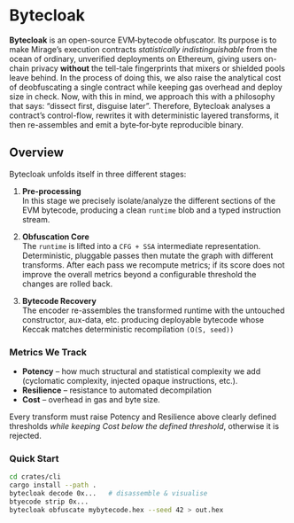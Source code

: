 # Bytecloak

**Bytecloak** is an open-source EVM‐bytecode obfuscator. Its purpose is to make Mirage’s execution contracts _statistically indistinguishable_ from the ocean of ordinary, unverified deployments on Ethereum, giving users on-chain privacy **without** the tell-tale fingerprints that mixers or shielded pools leave behind. In the process of doing this, we also raise the analytical cost of deobfuscating a single contract while keeping gas overhead and deploy size in check. Now, with this in mind, we approach this with a philosophy that says: “dissect first, disguise later”. Therefore, Bytecloak analyses a contract’s control-flow, rewrites it with deterministic layered transforms, it then re-assembles and emit a byte‑for‑byte reproducible binary.

## Overview
Bytecloak unfolds itself in three different stages:

1. **Pre-processing**  
   In this stage we precisely isolate/analyze the different sections of the EVM bytecode, producing a clean `runtime` blob and a typed instruction stream.

2. **Obfuscation Core**  
   The `runtime` is lifted into a `CFG + SSA` intermediate representation. Deterministic, pluggable passes then mutate the graph with different transforms. After each pass we recompute metrics; if its score does not improve the overall metrics beyond a configurable threshold the changes are rolled back.
   
3. **Bytecode Recovery**  
   The encoder re-assembles the transformed runtime with the untouched constructor, aux-data, etc. producing deployable bytecode whose Keccak matches deterministic recompilation `(O(S, seed))`


### Metrics We Track

* **Potency** – how much structural and statistical complexity we add (cyclomatic complexity, injected opaque instructions, etc.).  
* **Resilience** – resistance to automated decompilation
* **Cost** – overhead in gas and byte size.

Every transform must raise Potency and Resilience above clearly defined thresholds _while keeping Cost below the defined threshold_, otherwise it is rejected.

### Quick Start

```bash
cd crates/cli
cargo install --path .
bytecloak decode 0x...   # disassemble & visualise
btyecode strip 0x...
bytecloak obfuscate mybytecode.hex --seed 42 > out.hex
```
